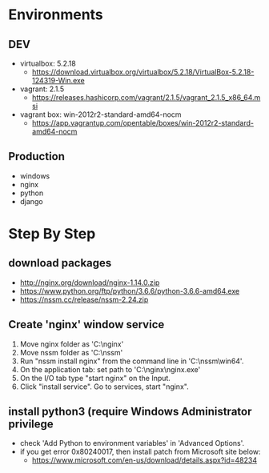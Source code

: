 # Environments

## DEV

- virtualbox: 5.2.18
  - https://download.virtualbox.org/virtualbox/5.2.18/VirtualBox-5.2.18-124319-Win.exe
- vagrant: 2.1.5
  - https://releases.hashicorp.com/vagrant/2.1.5/vagrant_2.1.5_x86_64.msi
- vagrant box: win-2012r2-standard-amd64-nocm
  - https://app.vagrantup.com/opentable/boxes/win-2012r2-standard-amd64-nocm

## Production

- windows
- nginx
- python
- django

# Step By Step

## download packages

- http://nginx.org/download/nginx-1.14.0.zip
- https://www.python.org/ftp/python/3.6.6/python-3.6.6-amd64.exe
- https://nssm.cc/release/nssm-2.24.zip

## Create 'nginx' window service

1. Move nginx folder as 'C:\nginx'
1. Move nssm folder as 'C:\nssm'
1. Run "nssm install nginx" from the command line in 'C:\nssm\win64\'.
1. On the application tab: set path to 'C:\nginx\nginx.exe'
1. On the I/O tab type "start nginx" on the Input.
1. Click "install service". Go to services, start "nginx".

## install python3 (require Windows Administrator privilege

- check 'Add Python to environment variables' in 'Advanced Options'.
- if you get error 0x80240017, then install patch from Microsoft site below:
  - https://www.microsoft.com/en-us/download/details.aspx?id=48234 
